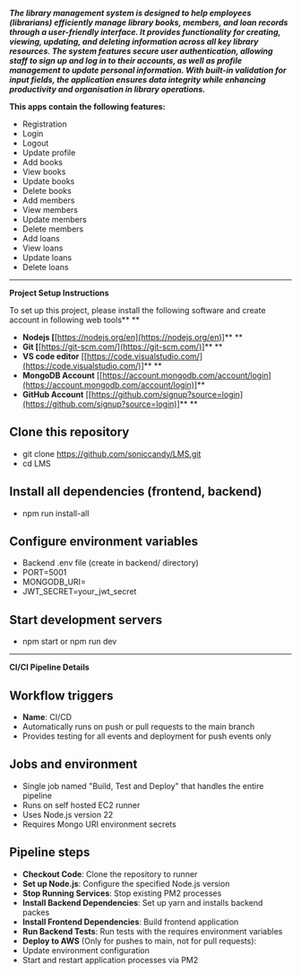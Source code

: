***The library management system is designed to help employees (librarians) efficiently manage library books, members, and loan records through a user-friendly interface. It provides functionality for creating, viewing, updating, and deleting information across all key library resources. The system features secure user authentication, allowing staff to sign up and log in to their accounts, as well as profile management to update personal information. With built-in validation for input fields, the application ensures data integrity while enhancing productivity and organisation in library operations.***

**This apps **contain** the following features:**
* Registration
* Login
* Logout
* Update profile
* Add books
* View books
* Update books
* Delete books
* Add members
* View members
* Update members
* Delete members
* Add loans
* View loans
* Update loans
* Delete loans

---

**Project Setup Instructions**

To set up this project, please install the following software and create account in following web tools** **
* **Nodejs [**[https://nodejs.org/en](https://nodejs.org/en)]** **
* **Git [**[https://git-scm.com/](https://git-scm.com/)]** **
* **VS code editor** [[https://code.visualstudio.com/](https://code.visualstudio.com/)]** **
* **MongoDB Account** [[https://account.mongodb.com/account/login](https://account.mongodb.com/account/login)]** 
* **GitHub Account** [[https://github.com/signup?source=login](https://github.com/signup?source=login)]** **

## Clone this repository
* git clone https://github.com/soniccandy/LMS.git
* cd LMS

## Install all dependencies (frontend, backend)
*  npm run install-all

## Configure environment variables
*  Backend .env file (create in backend/ directory)
*  PORT=5001
*  MONGODB_URI=<yourconnectionstring>
*  JWT_SECRET=your_jwt_secret

## Start development servers
*  npm start or npm run dev

---

**CI/CI Pipeline Details**

## Workflow triggers
*  **Name**: CI/CD
*  Automatically runs on push or pull requests to the main branch
*  Provides testing for all events and deployment for push events only

## Jobs and environment
*  Single job named "Build, Test and Deploy" that handles the entire pipeline
*  Runs on self hosted EC2 runner
*  Uses Node.js version 22
*  Requires Mongo URI environment secrets

## Pipeline steps
*  **Checkout Code**: Clone the repository to runner
*  **Set up Node.js**: Configure the specified Node.js version
*  **Stop Running Services**: Stop existing PM2 processes
*  **Install Backend Dependencies**: Set up yarn and installs backend packes
*  **Install Frontend Dependencies**: Build frontend application
*  **Run Backend Tests**: Run tests with the requires environment variables
*  **Deploy to AWS** (Only for pushes to main, not for pull requests): 
*    Update environment configuration
*    Start and restart application processes via PM2